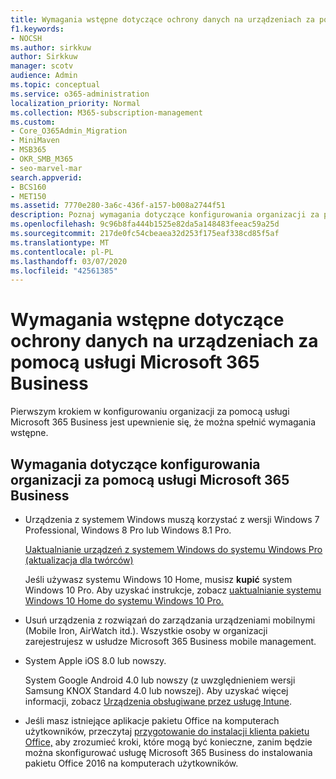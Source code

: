 ```yaml
---
title: Wymagania wstępne dotyczące ochrony danych na urządzeniach za pomocą usługi Microsoft 365 Business
f1.keywords:
- NOCSH
ms.author: sirkkuw
author: Sirkkuw
manager: scotv
audience: Admin
ms.topic: conceptual
ms.service: o365-administration
localization_priority: Normal
ms.collection: M365-subscription-management
ms.custom:
- Core_O365Admin_Migration
- MiniMaven
- MSB365
- OKR_SMB_M365
- seo-marvel-mar
search.appverid:
- BCS160
- MET150
ms.assetid: 7770e280-3a6c-436f-a157-b008a2744f51
description: Poznaj wymagania dotyczące konfigurowania organizacji za pomocą usługi Microsoft 365 Business i ochrony danych służbowych na urządzeniach użytkowników.
ms.openlocfilehash: 9c96b8fa444b1525e82da5a148483feeac59a25d
ms.sourcegitcommit: 217de0fc54cbeaea32d253f175eaf338cd85f5af
ms.translationtype: MT
ms.contentlocale: pl-PL
ms.lasthandoff: 03/07/2020
ms.locfileid: "42561385"
---
```

# <a name="prerequisites-for-protecting-data-on-devices-with-microsoft-365-business"></a>Wymagania wstępne dotyczące ochrony danych na urządzeniach za pomocą usługi Microsoft 365 Business

Pierwszym krokiem w konfigurowaniu organizacji za pomocą usługi Microsoft 365 Business jest upewnienie się, że można spełnić wymagania wstępne.
  
## <a name="requirements-for-setting-up-your-organization-with-microsoft-365-business"></a>Wymagania dotyczące konfigurowania organizacji za pomocą usługi Microsoft 365 Business

- Urządzenia z systemem Windows muszą korzystać z wersji Windows 7 Professional, Windows 8 Pro lub Windows 8.1 Pro.
    
    [Uaktualnianie urządzeń z systemem Windows do systemu Windows Pro (aktualizacja dla twórców)](upgrade-to-windows-pro-creators-update.md)
    
    Jeśli używasz systemu Windows 10 Home, musisz **kupić** system Windows 10 Pro. Aby uzyskać instrukcje, zobacz [uaktualnianie systemu Windows 10 Home do systemu Windows 10 Pro.](https://support.office.com/article/0aee10c1-4d34-43ee-a325-579c6c2df90e?ui=en-US&rs=en-US&ad=US) 
    
- Usuń urządzenia z rozwiązań do zarządzania urządzeniami mobilnymi (Mobile Iron, AirWatch itd.). Wszystkie osoby w organizacji zarejestrujesz w usłudze Microsoft 365 Business mobile management.
    
- System Apple iOS 8.0 lub nowszy.
    
    System Google Android 4.0 lub nowszy (z uwzględnieniem wersji Samsung KNOX Standard 4.0 lub nowszej). Aby uzyskać więcej informacji, zobacz [Urządzenia obsługiwane przez usługę Intune](https://go.microsoft.com/fwlink/p/?linkid=852307).
    
- Jeśli masz istniejące aplikacje pakietu Office na komputerach użytkowników, przeczytaj [przygotowanie do instalacji klienta pakietu Office,](prepare-for-office-client-deployment.md) aby zrozumieć kroki, które mogą być konieczne, zanim będzie można skonfigurować usługę Microsoft 365 Business do instalowania pakietu Office 2016 na komputerach użytkowników. 
